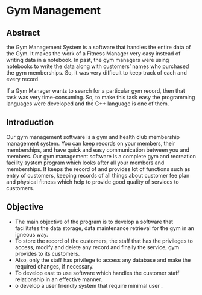 # Gym Management

## Abstract 

the Gym Management System is a software that handles the
entire data of the Gym. It makes the work of a Fitness Manager very easy instead of
writing data in a notebook. In past, the gym managers were using notebooks to write
the data along with customers’ names who purchased the gym memberships. So, it
was very difficult to keep track of each and every record.

If a Gym Manager wants to search for a particular gym record, then that task was very
time-consuming. So, to make this task easy the programming languages were
developed and the C++ language is one of them.

## Introduction

Our gym management software is a gym and health club membership management
system. You can keep records on your members, their memberships, and have quick
and easy communication between you and members.
Our gym management software is a complete gym and recreation facility system
program which looks after all your members and memberships.
It keeps the record of and provides lot of functions such as entry of customers, keeping
records of all things about customer fee plan and physical fitness which help to provide
good quality of services to customers.

## Objective

- The main objective of the program is to develop a software that facilitates
the data storage, data maintenance retrieval for the gym in an igneous
way.
- To store the record of the customers, the staff that has the privileges to
access, modify and delete any record and finally the service, gym
provides to its customers.
- Also, only the staff has privilege to access any database and make the
required changes, if necessary.
-  To develop east to use software which handles the customer staff
relationship in an effective manner.
-  o develop a user friendly system that require minimal user .
